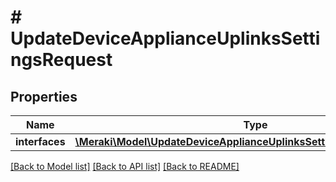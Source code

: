 # # UpdateDeviceApplianceUplinksSettingsRequest

## Properties

Name | Type | Description | Notes
------------ | ------------- | ------------- | -------------
**interfaces** | [**\Meraki\Model\UpdateDeviceApplianceUplinksSettingsRequestInterfaces**](UpdateDeviceApplianceUplinksSettingsRequestInterfaces.md) |  |

[[Back to Model list]](../../README.md#models) [[Back to API list]](../../README.md#endpoints) [[Back to README]](../../README.md)
